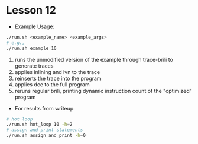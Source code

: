 # Lesson 12

* Example Usage:
```sh
./run.sh <example_name> <example_args>
# e.g.,
./run.sh example 10
```
1) runs the unmodified version of the example through trace-brili to generate traces
2) applies inlining and lvn to the trace
3) reinserts the trace into the program
4) applies dce to the full program
5) reruns regular brili, printing dynamic instruction count of the "optimized" program

* For results from writeup:
```sh
# hot loop
./run.sh hot_loop 10 -h=2
# assign and print statements
./run.sh assign_and_print -h=0
```